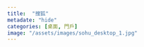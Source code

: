 ```yaml
---
title:  "搜狐"
metadate: "hide"
categories: [桌面, 門戶]
image: "/assets/images/sohu_desktop_1.jpg"
---
```

